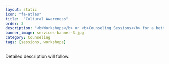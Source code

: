 ```yaml
---
layout: static
icon: "fa-atlas"
title:  "Cultural Awareness"
order: 3
description: "<b>Workshops</b> or <b>Counseling Sessions</b> for a better understanding of your <i>cultural experiences</i> and how to handle them."
banner_image: services-banner-3.jpg
category: Counseling
tags: [sessions, workshops]
---
```


Detailed description will follow.
